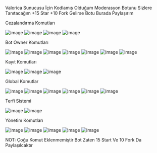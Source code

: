 Valorica Sunucusu İçin Kodlamış Olduğum Moderasyon Botunu Sizlere Tanıtacağım +15 Star +10 Fork Gelirse Botu Burada Paylaşırım

Cezalandırma Komutları

![image](https://user-images.githubusercontent.com/121359424/210171765-b9697359-c184-482b-b935-ebb004dc8eb7.png)
![image](https://user-images.githubusercontent.com/121359424/210171782-787a8ec9-b2ed-488e-bb9e-8e4e68f3ce0c.png)
![image](https://user-images.githubusercontent.com/121359424/210171791-4bf470fa-de3d-45e1-b237-b81779af7ae6.png)
![image](https://user-images.githubusercontent.com/121359424/210171815-85309f34-d5de-4861-ae4a-ef07640b6899.png)

Bot Owner Komutları

![image](https://user-images.githubusercontent.com/121359424/210171901-c18a733c-fc8b-422b-b825-ca46eca23ce1.png)
![image](https://user-images.githubusercontent.com/121359424/210171907-0095e92b-3116-43c8-8276-00b9428254ab.png)
![image](https://user-images.githubusercontent.com/121359424/210171915-f6ff62a9-de99-41f5-b4a0-1cae67ca2759.png)
![image](https://user-images.githubusercontent.com/121359424/210171922-08dad6c2-4043-47f1-9cc2-3a335c3e1fca.png)
![image](https://user-images.githubusercontent.com/121359424/210171928-50d6c768-6f4a-4f50-aa05-50d924a0a2cb.png)
![image](https://user-images.githubusercontent.com/121359424/210171942-0a1446c8-db37-467d-a5db-cd78cce935d9.png)
![image](https://user-images.githubusercontent.com/121359424/210171957-68e18c82-37a9-4bc7-89d9-bf628a2c0b76.png)

Kayıt Komutları

![image](https://user-images.githubusercontent.com/121359424/210171978-cc09c647-7000-4580-a47a-97ef637a8281.png)
![image](https://user-images.githubusercontent.com/121359424/210171982-66f5e68a-92cc-4e09-b635-719927e8a4c6.png)
![image](https://user-images.githubusercontent.com/121359424/210172007-3ef862d1-b8ad-4a14-b06b-9e1b7a175526.png)

Global Komutlar

![image](https://user-images.githubusercontent.com/121359424/210172039-6acf7bc0-0413-446c-aa23-64d4e3783b16.png)
![image](https://user-images.githubusercontent.com/121359424/210172044-c7bfbf87-31f5-470a-bcec-f0bd09c6cdbd.png)
![image](https://user-images.githubusercontent.com/121359424/210172051-04f9b8eb-c9bc-40fb-abd2-759964caa699.png)
![image](https://user-images.githubusercontent.com/121359424/210172060-e48ed937-6931-4d7e-b763-f208e28fe5b6.png)
![image](https://user-images.githubusercontent.com/121359424/210172066-94d1315c-67fd-401d-b775-c273f1506e6a.png)
![image](https://user-images.githubusercontent.com/121359424/210172086-c98fecda-460f-424c-aeb8-09e2b6ea4ba3.png)

Terfi Sistemi

![image](https://user-images.githubusercontent.com/121359424/210172116-e7a6c9e1-ddc1-44f7-b3e1-66f6d4b5facd.png)
![image](https://user-images.githubusercontent.com/121359424/210172124-875fe301-0962-451c-a6ae-f8f238ac26fe.png)

Yönetim Komutları

![image](https://user-images.githubusercontent.com/121359424/210172164-2838327b-78a8-4778-844c-055671704f14.png)
![image](https://user-images.githubusercontent.com/121359424/210172196-eb007763-a3cc-4fcd-b129-44918ce65a9d.png)
![image](https://user-images.githubusercontent.com/121359424/210172218-6f183d76-2374-4864-b442-cf25a0c4c1d2.png)
![image](https://user-images.githubusercontent.com/121359424/210172231-48d0ee8d-401d-4de7-85d7-21548369abbc.png)
![image](https://user-images.githubusercontent.com/121359424/210172242-d47dfdde-b6e6-4b8f-8800-f252459b9af1.png)


NOT: Çoğu Komut Eklenmemiştir Bot Zaten 15 Start Ve 10 Fork Da Paylaşılcaktır

